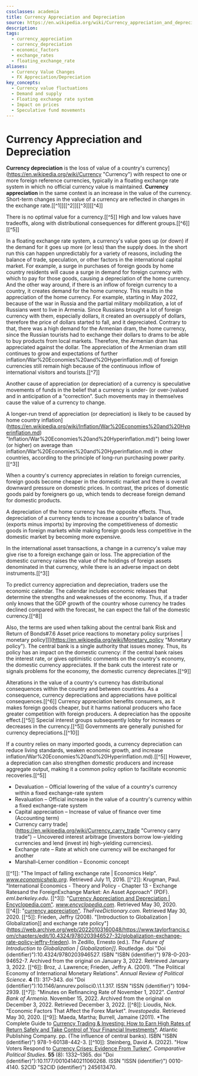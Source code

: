```yaml
---
cssclasses: academia
title: Currency Appreciation and Depreciation
source: https://en.wikipedia.org/wiki/Currency_appreciation_and_depreciation
description:
tags:
  - currency_appreciation
  - currency_depreciation
  - economic_factors
  - exchange_rates
  - floating_exchange_rate
aliases:
  - Currency Value Changes
  - FX Appreciation/Depreciation
key_concepts:
  - Currency value fluctuations
  - Demand and supply
  - Floating exchange rate system
  - Impact on prices
  - Speculative fund movements
---
```


# Currency Appreciation and Depreciation

**Currency depreciation** is the loss of value of a country's currency](https://en.wikipedia.org/wiki/Currency "Currency") with respect to one or more foreign reference currencies,  typically in a floating exchange rate system in which no official currency value is maintained. **Currency appreciation** in the same context is an increase in the value of the currency. Short-term changes in the value of a currency are reflected in changes in the exchange rate.[[^1]][[^2]][[^3]][[^4]]

There is no optimal value for a currency.[[^5]] High and low values have tradeoffs,  along with distributional consequences for different groups.[[^6]][[^5]]

In a floating exchange rate system,  a currency's value goes up (or down) if the demand for it goes up more (or less) than the supply does. In the short run this can happen unpredictably for a variety of reasons,  including the balance of trade,  speculation,  or other factors in the international capital market. For example,  a surge in purchases of foreign goods by home country residents will cause a surge in demand for foreign currency with which to pay for those goods,  causing a depreciation of the home currency. And the other way around,  if there is an inflow of foreign currency to a country,  it creates demand for the home currency. This results in the appreciation of the home currency. For example,  starting in May 2022,  because of the war in Russia and the partial military mobilization,  a lot of Russians went to live in Armenia. Since Russians brought a lot of foreign currency with them,  especially dollars,  it created an oversupply of dollars,  therefore the price of dollars started to fall,  and it depreciated. Contrary to that,  there was a high demand for the Armenian dram,  the home currency,  since the Russian tourists had to exchange their dollars to drams to be able to buy products from local markets. Therefore,  the Armenian dram has appreciated against the dollar. The appreciation of the Armenian dram still continues to grow and expectations of further inflation/War%20Economies%20and%20Hyperinflation.md) of foreign currencies still remain high because of the continuous inflow of international visitors and tourists.[[^7]]

Another cause of appreciation (or depreciation) of a currency is speculative movements of funds in the belief that a currency is under- (or over-)valued and in anticipation of a “correction”. Such movements may in themselves cause the value of a currency to change.

A longer-run trend of appreciation (or depreciation) is likely to be caused by home country inflation](https://en.wikipedia.org/wiki/Inflation/War%20Economies%20and%20Hyperinflation.md) "Inflation/War%20Economies%20and%20Hyperinflation.md)") being lower (or higher) on average than inflation/War%20Economies%20and%20Hyperinflation.md) in other countries,  according to the principle of long-run purchasing power parity.[[^3]]

When a country's currency appreciates in relation to foreign currencies,  foreign goods become cheaper in the domestic market and there is overall downward pressure on domestic prices. In contrast,  the prices of domestic goods paid by foreigners go up,  which tends to decrease foreign demand for domestic products.

A depreciation of the home currency has the opposite effects. Thus,  depreciation of a currency tends to increase a country's balance of trade (exports minus imports) by improving the competitiveness of domestic goods in foreign markets while making foreign goods less competitive in the domestic market by becoming more expensive.

In the international asset transactions,  a change in a currency's value may give rise to a foreign exchange gain or loss. The appreciation of the domestic currency raises the value of the holdings of foreign assets denominated in that currency,  while there is an adverse impact on debt instruments.[[^3]]

To predict currency appreciation and depreciation,  traders use the economic calendar. The calendar includes economic releases that determine the strengths and weaknesses of the economy. Thus,  if a trader only knows that the GDP growth of the country whose currency he trades declined compared with the forecast,  he can expect the fall of the domestic currency.[[^8]]

Also,  the terms are used when talking about the central bank Risk and Return of Bonds#7.6 Asset price reactions to monetary policy surprises | monetary policy]]](https://en.wikipedia.org/wiki/Monetary_policy "Monetary policy"). The central bank is a single authority that issues money. Thus,  its policy has an impact on the domestic currency: if the central bank raises the interest rate,  or gives optimistic comments on the country's economy,  the domestic currency appreciates. If the bank cuts the interest rate or signals problems for the economy,  the domestic currency depreciates.[[^9]]

Alterations in the value of a country's currency has distributional consequences within the country and between countries. As a consequence,  currency depreciations and appreciations have political consequences.[[^6]] Currency appreciation benefits consumers,  as it makes foreign goods cheaper,  but it harms national producers who face greater competition with foreign producers. A depreciation has the opposite effect.[[^5]] Special interest groups subsequently lobby for increases or decreases in the currency.[[^5]] Governments are generally punished for currency depreciations.[[^10]]

If a country relies on many imported goods,  a currency depreciation can reduce living standards,  weaken economic growth,  and increase inflation/War%20Economies%20and%20Hyperinflation.md).[[^5]] However,  a depreciation can also strengthen domestic producers and increase aggregate output,  making it a common policy option to facilitate economic recoveries.[[^5]]

- Devaluation – Official lowering of the value of a country's currency within a fixed exchange-rate system
- Revaluation – Official increase in the value of a country's currency within a fixed exchange-rate system
- Capital appreciation – Increase of value of finance over time (Accounting term)
- Currency carry trade](https://en.wikipedia.org/wiki/Currency_carry_trade "Currency carry trade") – Uncovered interest arbitrage (investors borrow low-yielding currencies and lend (invest in) high-yielding currencies).
- Exchange rate – Rate at which one currency will be exchanged for another
- Marshall–Lerner condition – Economic concept

[[^1]]: "The Impact of falling exchange rate | Economics Help". *www.economicshelp.org*. Retrieved July 11,  2016.
[[^2]]: Krugman,  Paul. "International Economics - Theory and Policy - Chapter 13 - Exchange Ratesand the ForeignExchange Market: An Asset Approach" (PDF). *eml.berkeley.edu*.
[[^3]]: "[Currency Appreciation and Depreciation | Encyclopedia.com"](https://www.encyclopedia.com/social-sciences/applied-and-social-sciences-magazines/currency-appreciation-and-depreciation). *www.encyclopedia.com*. Retrieved May 30,  2020.
[[^4]]: "[currency appreciation"](https://financial-dictionary.thefreedictionary.com/currency+appreciation). *TheFreeDictionary.com*. Retrieved May 30,  2020.
[[^5]]: Frieden,  Jeffry (2008). "[Introduction to Globalization | Globalization]] and exchange rate policy"](https://web.archive.org/web/20220103160048/https://www.taylorfrancis.com/chapters/edit/10.4324/9780203946527-32/globalization-exchange-rate-policy-jeffry-frieden). In Zedillo,  Ernesto (ed.). *The Future of Introduction to Globalization | Globalization]]*. Routledge. doi "Doi (identifier)"):10.4324/9780203946527. ISBN "ISBN (identifier)") 978-0-203-94652-7. Archived from the original on January 3,  2022. Retrieved January 3,  2022.
[[^6]]: Broz,  J. Lawrence; Frieden,  Jeffry A. (2001). "The Political Economy of International Monetary Relations". *Annual Review of Political Science*. **4** (1): 317–343. doi "Doi (identifier)"):10.1146/annurev.polisci0.\1.1.317. ISSN "ISSN (identifier)") 1094-2939.
[[^7]]: "Minutes on Refinancing Rate of November 1,        2022". *Central Bank of Armenia*. November 15,  2022. Archived from the original on December 3,  2022. Retrieved December 3,  2022.
[[^8]]: Lioudis,  Nick. "Economic Factors That Affect the Forex Market". *Investopedia*. Retrieved May 30,  2020.
[[^9]]: Maeda,  Martha; Burrell,  Jamaine (2011). *The Complete Guide to [Currency Trading & Investing: How to Earn High Rates of Return Safely and Take Control of Your Financial Investments*](https://books.google.com/books?id=LTa9U_FptOoC). Atlantic Publishing Company. pp. (The influence of central banks). ISBN "ISBN (identifier)") 978-1-60138-442-3.
[[^10]]: Steinberg,  David A. (2022). "How Voters Respond to [Currency Crises: Evidence From Turkey"](https://doi.org/10.1177/00104140211060268). *Comparative Political Studies*. **55** (8): 1332–1365. doi "Doi (identifier)"):10.1177/00104140211060268. ISSN "ISSN (identifier)") 0010-4140. S2CID "S2CID (identifier)") 245613470.
